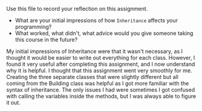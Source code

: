 Use this file to record your reflection on this assignment.

- What are your initial impressions of how `Inheritance` affects your programming?
- What worked, what didn't, what advice would you give someone taking this course in the future?

My initial impressions of Inheritance were that it wasn't necessary, as I thought it would be easier to write out everything for each class. However, I found it very useful after completing this assignment, and I now understand why it is helpful. I thought that this assignment went very smoothly for me. Creating the three separate classes that were slightly different but all coming from the Building class was helpful as I got more familiar with the syntax of inheritance. The only issues I had were sometimes I got confused with calling the variables inside the methods, but I was always able to figure it out.